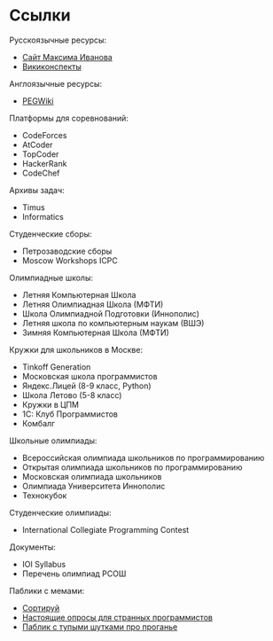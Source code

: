 # Ссылки

Русскоязычные ресурсы:

* [Сайт Максима Иванова](http://e-maxx.ru/algo/)
* [Викиконспекты](http://neerc.ifmo.ru/wiki/index.php?title=%D0%97%D0%B0%D0%B3%D0%BB%D0%B0%D0%B2%D0%BD%D0%B0%D1%8F_%D1%81%D1%82%D1%80%D0%B0%D0%BD%D0%B8%D1%86%D0%B0)

Англоязычные ресурсы:

* [PEGWiki](http://wcipeg.com/wiki/Main_Page)

Платформы для соревнований:

* CodeForces
* AtCoder
* TopCoder
* HackerRank
* CodeChef

Архивы задач:

* Timus
* Informatics

Студенческие сборы:

* Петрозаводские сборы
* Moscow Workshops ICPC

Олимпиадные школы:

* Летняя Компьютерная Школа
* Летняя Олимпиадная Школа (МФТИ)
* Школа Олимпиадной Подготовки (Иннополис)
* Летняя школа по компьютерным наукам (ВШЭ)
* Зимняя Компьютерная Школа (МФТИ)

Кружки для школьников в Москве:

* Tinkoff Generation
* Московская школа программистов
* Яндекс.Лицей (8-9 класс, Python)
* Школа Летово (5-8 класс)
* Кружки в ЦПМ
* 1С: Клуб Программистов
* Комбалг

Школьные олимпиады:

* Всероссийская олимпиада школьников по программированию
* Открытая олимпиада школьников по программированию
* Московская олимпиада школьников
* Олимпиада Университета Иннополис
* Технокубок

Студенческие олимпиады:

* International Collegiate Programming Contest

Документы:

* IOI Syllabus
* Перечень олимпиад РСОШ

Паблики с мемами:

* [Сортируй](https://vk.com/sortnlogn)
* [Настоящие опросы для странных программистов](https://vk.com/real_toproger)
* [Паблик с тупыми шутками про проганье](https://vk.com/stupidjokesproga)
